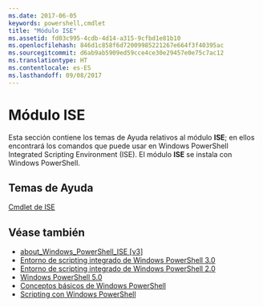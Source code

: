 ```yaml
---
ms.date: 2017-06-05
keywords: powershell,cmdlet
title: "Módulo ISE"
ms.assetid: fd03c995-4cdb-4d14-a315-9cfbd1e81b10
ms.openlocfilehash: 846d1c858f6d72009985221267e664f3f40395ac
ms.sourcegitcommit: d6ab9ab5909ed59cce4ce30e29457e0e75c7ac12
ms.translationtype: HT
ms.contentlocale: es-ES
ms.lasthandoff: 09/08/2017
---
```

# <a name="ise-module"></a>Módulo ISE
Esta sección contiene los temas de Ayuda relativos al módulo **ISE**; en ellos encontrará los comandos que puede usar en Windows PowerShell Integrated Scripting Environment (ISE). El módulo **ISE** se instala con Windows PowerShell.

## <a name="help-topics"></a>Temas de Ayuda
[Cmdlet de ISE](http://go.microsoft.com/fwlink/?LinkID=254686)

## <a name="see-also"></a>Véase también
- [about_Windows_PowerShell_ISE [v3]](https://technet.microsoft.com/en-us/library/dfa54d47-60c6-4fff-8197-c747e8d411bb)
- [Entorno de scripting integrado de Windows PowerShell 3.0](http://go.microsoft.com/fwlink/?LinkId=254681)
- [Entorno de scripting integrado de Windows PowerShell 2.0](http://go.microsoft.com/fwlink/?LinkID=238569)
- [Windows PowerShell 5.0](../../whats-new/What-s-New-in-Windows-PowerShell-50.md)
- [Conceptos básicos de Windows PowerShell](https://technet.microsoft.com/en-us/library/4b75f1e4-f327-48f3-92ab-bf5435094d41)
- [Scripting con Windows PowerShell](../../getting-started/fundamental/Scripting-with-Windows-PowerShell.md)

